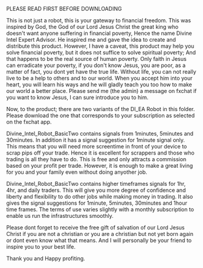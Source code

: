 PLEASE READ FIRST BEFORE DOWNLOADING

This is not just a robot, this is your gateway to financial freedom. This was inspired by God, the God of our Lord Jesus Christ the great king who doesn't want anyone suffering in financial poverty, Hence the name Divine Intel Expert Advisor. He inspired me and gave the idea to create and distribute this product. However, I have a caveat, this product may help you solve financial poverty, but it does not suffice to solve spiritual poverty; And that happens to be the real source of human poverty. Only faith in Jesus can erradicate your poverty, if you don't know Jesus, you are poor, as a matter of fact, you dont yet have the true life. Without life, you can not really live to be a help to others and to our world. When you accept him into your heart, you will learn his ways and he will gladly teach you too how to make our world a better place. Please send me (the admin) a message on fxchat if you want to know Jesus, I can sure introduce you to him. 

Now, to the product; there are two variants of the DI_EA Robot in this folder. Please download the one that corresponds to your subscription as selected on the fxchat app.

Divine_Intel_Robot_BasicTwo contains signals from 1minutes, 5minutes and 30minutes. In addition it has a signal suggestion for 1minute signal only. This means that you will need more screentime in front of your device to scrap pips off your trade. Hence it is excellent for scrappers and those who trading is all they have to do. This is free and only attracts a commission based on your profit per trade. However, it is enough to make a great living for you and your family even without doing anyother job. 

Divine_Intel_Robot_BasicTwo contains higher timeframes signals for 1hr, 4hr, and daily traders. This will give you more degree of confidence and liberty and flexibility to do other jobs while making money in trading. It also gives the signal suggestions for 1minute, 5minutes, 30minutes and 1hour time frames. The terms of use varies slightly with a monthly subscription to enable us run the infrastructures smoothly. 

Please dont forget to receive the free gift of salvation of our Lord Jesus Christ if you are not a christian or you are a christian but not yet born again or dont even know what that means. And I will personally be your friend to inspire you to your best life. 

Thank you and Happy profiting.
